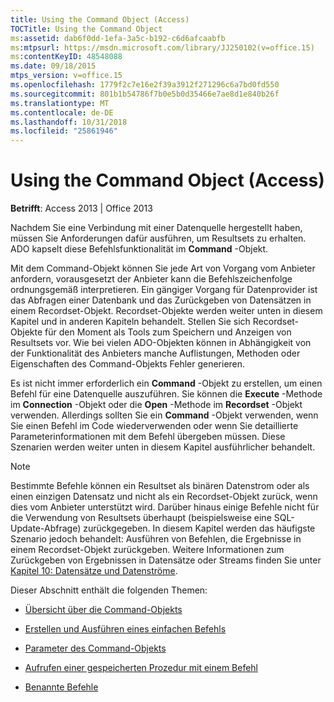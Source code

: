 ```yaml
---
title: Using the Command Object (Access)
TOCTitle: Using the Command Object
ms:assetid: dab6f0dd-1efa-3a5c-b192-c6d6afcaabfb
ms:mtpsurl: https://msdn.microsoft.com/library/JJ250102(v=office.15)
ms:contentKeyID: 48548088
ms.date: 09/18/2015
mtps_version: v=office.15
ms.openlocfilehash: 1779f2c7e16e2f39a3912f271296c6a7bd0fd550
ms.sourcegitcommit: 801b1b54786f7b0e5b0d35466e7ae8d1e840b26f
ms.translationtype: MT
ms.contentlocale: de-DE
ms.lasthandoff: 10/31/2018
ms.locfileid: "25861946"
---
```

# <a name="using-the-command-object-access"></a>Using the Command Object (Access)


**Betrifft**: Access 2013 | Office 2013

Nachdem Sie eine Verbindung mit einer Datenquelle hergestellt haben, müssen Sie Anforderungen dafür ausführen, um Resultsets zu erhalten. ADO kapselt diese Befehlsfunktionalität im **Command** -Objekt.

Mit dem Command-Objekt können Sie jede Art von Vorgang vom Anbieter anfordern, vorausgesetzt der Anbieter kann die Befehlszeichenfolge ordnungsgemäß interpretieren. Ein gängiger Vorgang für Datenprovider ist das Abfragen einer Datenbank und das Zurückgeben von Datensätzen in einem Recordset-Objekt. Recordset-Objekte werden weiter unten in diesem Kapitel und in anderen Kapiteln behandelt. Stellen Sie sich Recordset-Objekte für den Moment als Tools zum Speichern und Anzeigen von Resultsets vor. Wie bei vielen ADO-Objekten können in Abhängigkeit von der Funktionalität des Anbieters manche Auflistungen, Methoden oder Eigenschaften des Command-Objekts Fehler generieren.

Es ist nicht immer erforderlich ein **Command** -Objekt zu erstellen, um einen Befehl für eine Datenquelle auszuführen. Sie können die **Execute** -Methode im **Connection** -Objekt oder die **Open** -Methode im **Recordset** -Objekt verwenden. Allerdings sollten Sie ein **Command** -Objekt verwenden, wenn Sie einen Befehl im Code wiederverwenden oder wenn Sie detaillierte Parameterinformationen mit dem Befehl übergeben müssen. Diese Szenarien werden weiter unten in diesem Kapitel ausführlicher behandelt.

> [!NOTE]
> Bestimmte Befehle können ein Resultset als binären Datenstrom oder als einen einzigen Datensatz und nicht als ein Recordset-Objekt zurück, wenn dies vom Anbieter unterstützt wird. Darüber hinaus einige Befehle nicht für die Verwendung von Resultsets überhaupt (beispielsweise eine SQL-Update-Abfrage) zurückgegeben. In diesem Kapitel werden das häufigste Szenario jedoch behandelt: Ausführen von Befehlen, die Ergebnisse in einem Recordset-Objekt zurückgeben. Weitere Informationen zum Zurückgeben von Ergebnissen in Datensätze oder Streams finden Sie unter [Kapitel 10: Datensätze und Datenströme](chapter-10-records-and-streams.md).

Dieser Abschnitt enthält die folgenden Themen:

- [Übersicht über die Command-Objekts](command-object-overview.md)

- [Erstellen und Ausführen eines einfachen Befehls](creating-and-executing-a-simple-command.md)

- [Parameter des Command-Objekts](command-object-parameters.md)

- [Aufrufen einer gespeicherten Prozedur mit einem Befehl](calling-a-stored-procedure-with-a-command.md)

- [Benannte Befehle](named-commands.md)
